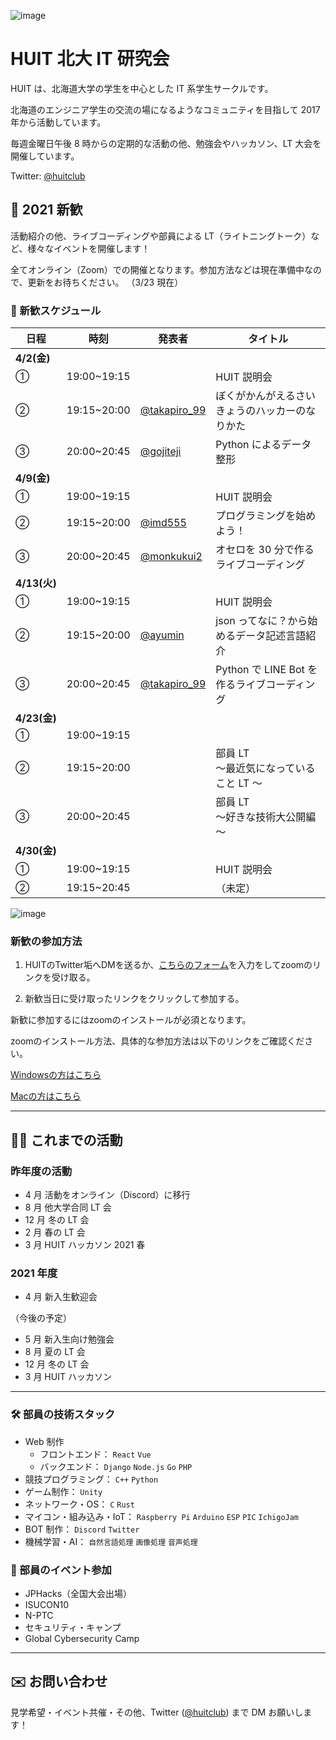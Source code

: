 ![image](/logo192.png)

# HUIT 北大 IT 研究会

<!-- [English Page](/en.index) -->

<!-- English Page is [here](/en.index).-->

<!-- 日本語わからん人が来たとして、どうするん？ -->
<!-- かっこいい -->

HUIT は、北海道大学の学生を中心とした IT 系学生サークルです。

北海道のエンジニア学生の交流の場になるようなコミュニティを目指して 2017 年から活動しています。

毎週金曜日午後 8 時からの定期的な活動の他、勉強会やハッカソン、LT 大会を開催しています。

<!-- 24時間表記が好き -->

Twitter: [@huitclub](https://twitter.com/huitclub/)

## 🎉 2021 新歓

活動紹介の他、ライブコーディングや部員による LT（ライトニングトーク）など、様々なイベントを開催します！

全てオンライン（Zoom）での開催となります。参加方法などは現在準備中なので、更新をお待ちください。
（3/23 現在）

<!--各セッションは日本語で行われます。-->

<!-- ↑english page なかったらいらん -->

### 📅 新歓スケジュール

| 日程         | 時刻        | 発表者                                          | タイトル                                       |
| ------------ | ----------- | ----------------------------------------------- | ---------------------------------------------- |
| **4/2(金)**  |             |                                                 |                                                |
| ①            | 19:00~19:15 |                                                 | HUIT 説明会                                    |
| ②            | 19:15~20:00 | [@takapiro_99](https://twitter.com/takapiro_99) | ぼくがかんがえるさいきょうのハッカーのなりかた |
| ③            | 20:00~20:45 | [@gojiteji](https://twitter.com/gojiteji)       | Python によるデータ整形                        |
| **4/9(金)**  |
| ①            | 19:00~19:15 |                                                 | HUIT 説明会                                    |
| ②            | 19:15~20:00 | [@imd555](https://twitter.com/imd555)           | プログラミングを始めよう！                 |
| ③            | 20:00~20:45 | [@monkukui2](https://twitter.com/monkukui2)     | オセロを 30 分で作るライブコーディング         |
| **4/13(火)** |
| ①            | 19:00~19:15 |                                                 | HUIT 説明会                                    |
| ②            | 19:15~20:00 | [@ayumin](https://twiiter.com/shoumoji)         | json ってなに？から始めるデータ記述言語紹介    |
| ③            | 20:00~20:45 | [@takapiro_99](https://twitter.com/takapiro_99) | Python で LINE Bot を 作るライブコーディング    |
| **4/23(金)** |
| ①            | 19:00~19:15 |                                                 |                                                |
| ②            | 19:15~20:00 |                                                 | 部員 LT<br/>～最近気になっていること LT ～     |
| ③            | 20:00~20:45 |                                                 | 部員 LT<br/>～好きな技術大公開編～             |
| **4/30(金)** |
| ①            | 19:00~19:15 |                                                 | HUIT 説明会                                    |
| ②            | 19:15~20:45 |                                                 | （未定）                                       |

<!-- （仮画像） -->

![image](https://cdn.discordapp.com/attachments/805470398950277162/823906619695824946/2021-03-23_22.10.03.png)

### 新歓の参加方法

<!-- フォームのURLは未設定 -->
1. HUITのTwitter垢へDMを送るか、[こちらのフォーム]()を入力をしてzoomのリンクを受け取る。

2. 新歓当日に受け取ったリンクをクリックして参加する。

新歓に参加するにはzoomのインストールが必須となります。

zoomのインストール方法、具体的な参加方法は以下のリンクをご確認ください。 

[Windowsの方はこちら](https://www.fortune-factory.net/2020/07/zoom-pc-1)

[Macの方はこちら](https://yogashare.info/blog/zoom-macbook-2/)

---

## 👨‍💻 これまでの活動

### 昨年度の活動

- 4 月 活動をオンライン（Discord）に移行
- 8 月 他大学合同 LT 会
- 12 月 冬の LT 会
- 2 月 春の LT 会
- 3 月 HUIT ハッカソン 2021 春

### 2021 年度

- 4 月 新入生歓迎会

（今後の予定）

- 5 月 新入生向け勉強会
- 8 月 夏の LT 会
- 12 月 冬の LT 会
- 3 月 HUIT ハッカソン

---

### 🛠️ 部員の技術スタック

- Web 制作
  - フロントエンド： `React` `Vue`
  - バックエンド： `Django` `Node.js` `Go` `PHP`
- 競技プログラミング： `C++` `Python`
- ゲーム制作： `Unity`
- ネットワーク・OS： `C` `Rust`
- マイコン・組み込み・IoT： `Raspberry Pi` `Arduino` `ESP` `PIC` `IchigoJam`
- BOT 制作： `Discord` `Twitter`
- 機械学習・AI： `自然言語処理` `画像処理` `音声処理`

### 🎈 部員のイベント参加

- JPHacks（全国大会出場）
- ISUCON10
- N-PTC
- セキュリティ・キャンプ
- Global Cybersecurity Camp

---

## ✉️ お問い合わせ

見学希望・イベント共催・その他、Twitter ([@huitclub](https://twitter.com/huitclub/)) まで DM お願いします！
